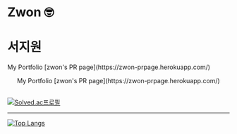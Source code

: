 # Zwon 🤓

<h1> 서지원 </h1>
<p>
  My Portfolio [zwon's PR page](https://zwon-prpage.herokuapp.com/)
</p>

<div style="text-align:center">My Portfolio [zwon's PR page](https://zwon-prpage.herokuapp.com/)</div>


<!-- <div style="background-color:gray; display:flex; flex-direction:row;"> -->
<!-- <div> -->
<!--   <div style="display:flex; flex-direction:column;"> -->
<!--   <div> -->
<!--       My Portfolio [zwon's PR page](https://zwon-prpage.herokuapp.com/) -->
<!--     <div> -->
<!--       [![Hits](https://hits.seeyoufarm.com/api/count/incr/badge.svg?url=https%3A%2F%2Fgithub.com%2Fjwseo4074&count_bg=%230D0D0D&title_bg=%23929292&icon=github.svg&icon_color=%23E7E7E7&title=Github&edge_flat=false)](https://hits.seeyoufarm.com) -->
<!--     </div>      -->
<!--    </div> -->
<!--    <div> -->
<!--      [![zwon's GitHub stats](https://github-readme-stats.vercel.app/api?username=jwseo4074)](https://github.com/anuraghazra/github-readme-stats)　　 -->
<!--    </div> -->
<!-- </div> -->
##

[![Solved.ac프로필](http://mazassumnida.wtf/api/v2/generate_badge?boj=jwseo4074)](https://solved.ac/jwseo4074)

---

[![Top Langs](https://github-readme-stats.vercel.app/api/top-langs/?username=jwseo4074)](https://github.com/깃허브아이디/github-readme-stats)

